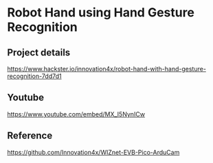 # Robot Hand using Hand Gesture Recognition

## Project details

https://www.hackster.io/innovation4x/robot-hand-with-hand-gesture-recognition-7dd7d1


## Youtube

https://www.youtube.com/embed/MX_I5NynICw


## Reference

https://github.com/Innovation4x/WIZnet-EVB-Pico-ArduCam
